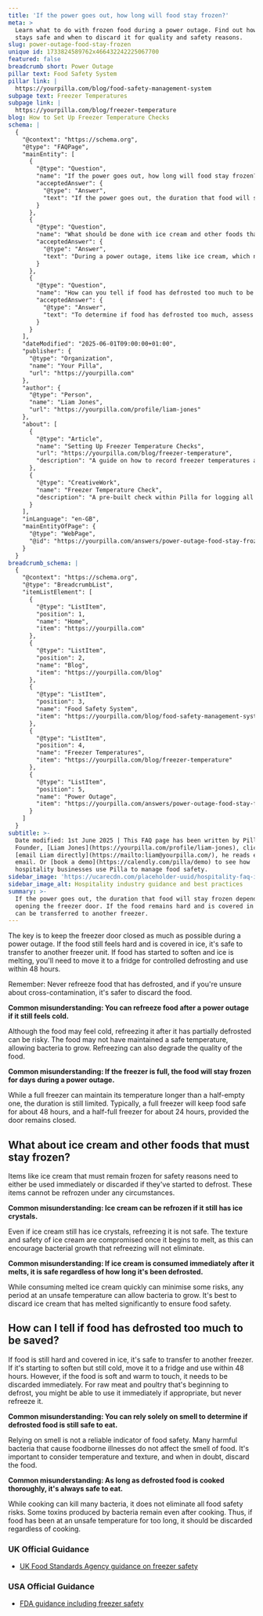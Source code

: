 ```yaml
---
title: 'If the power goes out, how long will food stay frozen?'
meta: >
  Learn what to do with frozen food during a power outage. Find out how long it
  stays safe and when to discard it for quality and safety reasons.
slug: power-outage-food-stay-frozen
unique id: 1733824589762x466432242225067700
featured: false
breadcrumb short: Power Outage
pillar text: Food Safety System
pillar link: |
  https://yourpilla.com/blog/food-safety-management-system
subpage text: Freezer Temperatures
subpage link: |
  https://yourpilla.com/blog/freezer-temperature
blog: How to Set Up Freezer Temperature Checks
schema: |
  {
    "@context": "https://schema.org",
    "@type": "FAQPage",
    "mainEntity": [
      {
        "@type": "Question",
        "name": "If the power goes out, how long will food stay frozen?",
        "acceptedAnswer": {
          "@type": "Answer",
          "text": "If the power goes out, the duration that food will stay frozen depends on not opening the freezer door. If the food remains hard and is covered in ice, it can be transferred to another freezer. Food that has started to soften and where ice is melting should be moved to a fridge for controlled defrosting and used within 48 hours. Remember to never refreeze food that has thawed."
        }
      },
      {
        "@type": "Question",
        "name": "What should be done with ice cream and other foods that must stay frozen during a power outage?",
        "acceptedAnswer": {
          "@type": "Answer",
          "text": "During a power outage, items like ice cream, which need to remain frozen, should either be used immediately or discarded if they begin to defrost. These items cannot be refrozen as refreezing compromises safety and quality."
        }
      },
      {
        "@type": "Question",
        "name": "How can you tell if food has defrosted too much to be saved?",
        "acceptedAnswer": {
          "@type": "Answer",
          "text": "To determine if food has defrosted too much, assess its texture and temperature. Food that is still hard and covered in ice can be transferred to another freezer. If it is starting to soften but remains cold, move it to a fridge and use it within 48 hours. If food is soft and warm to the touch, it must be discarded."
        }
      }
    ],
    "dateModified": "2025-06-01T09:00:00+01:00",
    "publisher": {
      "@type": "Organization",
      "name": "Your Pilla",
      "url": "https://yourpilla.com"
    },
    "author": {
      "@type": "Person",
      "name": "Liam Jones",
      "url": "https://yourpilla.com/profile/liam-jones"
    },
    "about": [
      {
        "@type": "Article",
        "name": "Setting Up Freezer Temperature Checks",
        "url": "https://yourpilla.com/blog/freezer-temperature",
        "description": "A guide on how to record freezer temperatures and monitor issues to ensure food safety."
      },
      {
        "@type": "CreativeWork",
        "name": "Freezer Temperature Check",
        "description": "A pre-built check within Pilla for logging all freezer temperature and highlighting issues in compliance processes."
      }
    ],
    "inLanguage": "en-GB",
    "mainEntityOfPage": {
      "@type": "WebPage",
      "@id": "https://yourpilla.com/answers/power-outage-food-stay-frozen"
    }
  }
breadcrumb_schema: |
  {
    "@context": "https://schema.org",
    "@type": "BreadcrumbList",
    "itemListElement": [
      {
        "@type": "ListItem",
        "position": 1,
        "name": "Home",
        "item": "https://yourpilla.com"
      },
      {
        "@type": "ListItem",
        "position": 2,
        "name": "Blog",
        "item": "https://yourpilla.com/blog"
      },
      {
        "@type": "ListItem",
        "position": 3,
        "name": "Food Safety System",
        "item": "https://yourpilla.com/blog/food-safety-management-system"
      },
      {
        "@type": "ListItem",
        "position": 4,
        "name": "Freezer Temperatures",
        "item": "https://yourpilla.com/blog/freezer-temperature"
      },
      {
        "@type": "ListItem",
        "position": 5,
        "name": "Power Outage",
        "item": "https://yourpilla.com/answers/power-outage-food-stay-frozen"
      }
    ]
  }
subtitle: >-
  Date modified: 1st June 2025 | This FAQ page has been written by Pilla
  Founder, [Liam Jones](https://yourpilla.com/profile/liam-jones), click to
  [email Liam directly](https://mailto:liam@yourpilla.com/), he reads every
  email. Or [book a demo](https://calendly.com/pilla/demo) to see how
  hospitality businesses use Pilla to manage food safety.
sidebar_image: 'https://ucarecdn.com/placeholder-uuid/hospitality-faq-image.jpg'
sidebar_image_alt: Hospitality industry guidance and best practices
summary: >-
  If the power goes out, the duration that food will stay frozen depends on not
  opening the freezer door. If the food remains hard and is covered in ice, it
  can be transferred to another freezer.
---
```

The key is to keep the freezer door closed as much as possible during a power outage. If the food still feels hard and is covered in ice, it's safe to transfer to another freezer unit. If food has started to soften and ice is melting, you'll need to move it to a fridge for controlled defrosting and use within 48 hours.

Remember: Never refreeze food that has defrosted, and if you're unsure about cross-contamination, it's safer to discard the food.

**Common misunderstanding: You can refreeze food after a power outage if it still feels cold.**

Although the food may feel cold, refreezing it after it has partially defrosted can be risky. The food may not have maintained a safe temperature, allowing bacteria to grow. Refreezing can also degrade the quality of the food.

**Common misunderstanding: If the freezer is full, the food will stay frozen for days during a power outage.**

While a full freezer can maintain its temperature longer than a half-empty one, the duration is still limited. Typically, a full freezer will keep food safe for about 48 hours, and a half-full freezer for about 24 hours, provided the door remains closed.

## What about ice cream and other foods that must stay frozen?

Items like ice cream that must remain frozen for safety reasons need to either be used immediately or discarded if they've started to defrost. These items cannot be refrozen under any circumstances.

**Common misunderstanding: Ice cream can be refrozen if it still has ice crystals.**

Even if ice cream still has ice crystals, refreezing it is not safe. The texture and safety of ice cream are compromised once it begins to melt, as this can encourage bacterial growth that refreezing will not eliminate.

**Common misunderstanding: If ice cream is consumed immediately after it melts, it is safe regardless of how long it's been defrosted.**

While consuming melted ice cream quickly can minimise some risks, any period at an unsafe temperature can allow bacteria to grow. It's best to discard ice cream that has melted significantly to ensure food safety.

## How can I tell if food has defrosted too much to be saved?

If food is still hard and covered in ice, it's safe to transfer to another freezer. If it's starting to soften but still cold, move it to a fridge and use within 48 hours. However, if the food is soft and warm to touch, it needs to be discarded immediately. For raw meat and poultry that's beginning to defrost, you might be able to use it immediately if appropriate, but never refreeze it.

**Common misunderstanding: You can rely solely on smell to determine if defrosted food is still safe to eat.**

Relying on smell is not a reliable indicator of food safety. Many harmful bacteria that cause foodborne illnesses do not affect the smell of food. It's important to consider temperature and texture, and when in doubt, discard the food.

**Common misunderstanding: As long as defrosted food is cooked thoroughly, it's always safe to eat.**

While cooking can kill many bacteria, it does not eliminate all food safety risks. Some toxins produced by bacteria remain even after cooking. Thus, if food has been at an unsafe temperature for too long, it should be discarded regardless of cooking.

### UK Official Guidance

-   [UK Food Standards Agency guidance on freezer safety](https://www.food.gov.uk/safety-hygiene/how-to-chill-freeze-and-defrost-food-safely)

### USA Official Guidance

-   [FDA guidance including freezer safety](https://www.fda.gov/consumers/consumer-updates/are-you-storing-food-safely)
